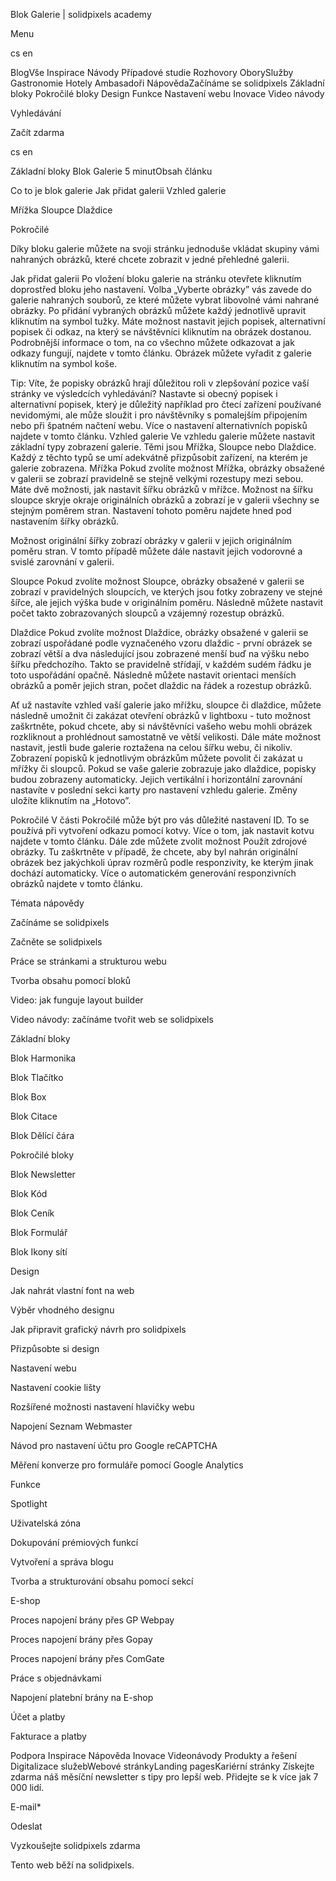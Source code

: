 <p>Blok Galerie | solidpixels academy</p>
<p>Menu</p>
<p>cs en</p>
<p>BlogVše Inspirace Návody Případové studie Rozhovory OborySlužby Gastronomie Hotely Ambasadoři NápovědaZačínáme se solidpixels Základní bloky Pokročilé bloky Design Funkce Nastavení webu Inovace Video návody</p>
<p>Vyhledávání</p>
<p>Začít zdarma</p>
<p>cs en</p>
<p>Základní bloky
Blok Galerie
5 minutObsah článku</p>
<p>Co to je blok galerie
Jak přidat galerii
Vzhled galerie</p>
<p>Mřížka
Sloupce
Dlaždice</p>
<p>Pokročilé</p>
<p>Díky bloku galerie můžete na svoji stránku jednoduše vkládat skupiny vámi nahraných obrázků, které chcete zobrazit v jedné přehledné galerii.</p>
<p>Jak přidat galerii
Po vložení bloku galerie na stránku otevřete kliknutím doprostřed bloku jeho nastavení. Volba „Vyberte obrázky” vás zavede do galerie nahraných souborů, ze které můžete vybrat libovolné vámi nahrané obrázky.
Po přidání vybraných obrázků můžete každý jednotlivě upravit kliknutím na symbol tužky. Máte možnost nastavit jejich popisek, alternativní popisek či odkaz, na který se návštěvníci kliknutím na obrázek dostanou. Podrobnější informace o tom, na co všechno můžete odkazovat a jak odkazy fungují, najdete v tomto článku. Obrázek můžete vyřadit z galerie kliknutím na symbol koše.</p>
<p>Tip: Víte, že popisky obrázků hrají důležitou roli v zlepšování pozice vaší stránky ve výsledcích vyhledávání? Nastavte si obecný popisek i alternativní popisek, který je důležitý například pro čtecí zařízení používané nevidomými, ale může sloužit i pro návštěvníky s pomalejším připojením nebo při špatném načtení webu. Více o nastavení alternativních popisků najdete v tomto článku.
Vzhled galerie
Ve vzhledu galerie můžete nastavit základní typy zobrazení galerie. Těmi jsou Mřížka, Sloupce nebo Dlaždice. Každý z těchto typů se umí adekvátně přizpůsobit zařízení, na kterém je galerie zobrazena.
Mřížka
Pokud zvolíte možnost Mřížka, obrázky obsažené v galerii se zobrazí pravidelně se stejně velkými rozestupy mezi sebou. Máte dvě možnosti, jak nastavit šířku obrázků v mřížce. Možnost na šířku sloupce skryje okraje originálních obrázků a zobrazí je v galerii všechny se stejným poměrem stran. Nastavení tohoto poměru najdete hned pod nastavením šířky obrázků.</p>
<p>Možnost originální šířky zobrazí obrázky v galerii v jejich originálním poměru stran. V tomto případě můžete dále nastavit jejich vodorovné a svislé zarovnání v galerii.</p>
<p>Sloupce
Pokud zvolíte možnost Sloupce, obrázky obsažené v galerii se zobrazí v pravidelných sloupcích, ve kterých jsou fotky zobrazeny ve stejné šířce, ale jejich výška bude v originálním poměru. Následně můžete nastavit počet takto zobrazovaných sloupců a vzájemný rozestup obrázků.</p>
<p>Dlaždice
Pokud zvolíte možnost Dlaždice, obrázky obsažené v galerii se zobrazí uspořádané podle vyznačeného vzoru dlaždic - první obrázek se zobrazí větší a dva následující jsou zobrazené menší buď na výšku nebo šířku předchozího. Takto se pravidelně střídají, v každém sudém řádku je toto uspořádání opačně. Následně můžete nastavit orientaci menších obrázků a poměr jejich stran, počet dlaždic na řádek a rozestup obrázků.</p>
<p>Ať už nastavíte vzhled vaší galerie jako mřížku, sloupce či dlaždice, můžete následně umožnit či zakázat otevření obrázků v lightboxu - tuto možnost zaškrtněte, pokud chcete, aby si návštěvníci vašeho webu mohli obrázek rozkliknout a prohlédnout samostatně ve větší velikosti. Dále máte možnost nastavit, jestli bude galerie roztažena na celou šířku webu, či nikoliv. Zobrazení popisků k jednotlivým obrázkům můžete povolit či zakázat u mřížky či sloupců. Pokud se vaše galerie zobrazuje jako dlaždice, popisky budou zobrazeny automaticky. Jejich vertikální i horizontální zarovnání nastavíte v poslední sekci karty pro nastavení vzhledu galerie. Změny uložíte kliknutím na „Hotovo”.</p>
<p>Pokročilé
V části Pokročilé může být pro vás důležité nastavení ID. To se používá při vytvoření odkazu pomocí kotvy. Více o tom, jak nastavit kotvu najdete v tomto článku. Dále zde můžete zvolit možnost Použít zdrojové obrázky. Tu zaškrtněte v případě, že chcete, aby byl nahrán originální obrázek bez jakýchkoli úprav rozměrů podle responzivity, ke kterým jinak dochází automaticky. Více o automatickém generování responzivních obrázků najdete v tomto článku.</p>
<p>Témata nápovědy</p>
<p>Začínáme se solidpixels</p>
<p>Začněte se solidpixels</p>
<p>Práce se stránkami a strukturou webu</p>
<p>Tvorba obsahu pomocí bloků</p>
<p>Video: jak funguje layout builder </p>
<p>Video návody: začínáme tvořit web se solidpixels</p>
<p>Základní bloky</p>
<p>Blok Harmonika</p>
<p>Blok Tlačítko</p>
<p>Blok Box</p>
<p>Blok Citace</p>
<p>Blok Dělící čára</p>
<p>Pokročilé bloky</p>
<p>Blok Newsletter</p>
<p>Blok Kód</p>
<p>Blok Ceník</p>
<p>Blok Formulář</p>
<p>Blok Ikony sítí</p>
<p>Design</p>
<p>Jak nahrát vlastní font na web</p>
<p>Výběr vhodného designu</p>
<p>Jak připravit grafický návrh pro solidpixels</p>
<p>Přizpůsobte si design</p>
<p>Nastavení webu</p>
<p>Nastavení cookie lišty</p>
<p>Rozšířené možnosti nastavení hlavičky webu</p>
<p>Napojení Seznam Webmaster</p>
<p>Návod pro nastavení účtu pro Google reCAPTCHA</p>
<p>Měření konverze pro formuláře pomocí Google Analytics</p>
<p>Funkce</p>
<p>Spotlight</p>
<p>Uživatelská zóna</p>
<p>Dokupování prémiových funkcí</p>
<p>Vytvoření a správa blogu</p>
<p>Tvorba a strukturování obsahu pomocí sekcí</p>
<p>E-shop</p>
<p>Proces napojení brány přes GP Webpay</p>
<p>Proces napojení brány přes Gopay</p>
<p>Proces napojení brány přes ComGate</p>
<p>Práce s objednávkami</p>
<p>Napojení platební brány na E-shop</p>
<p>Účet a platby</p>
<p>Fakturace a platby</p>
<p>Podpora
 Inspirace
Nápověda
Inovace
Videonávody
 Produkty a řešení
 Digitalizace služebWebové stránkyLanding pagesKariérní stránky Získejte zdarma náš měsíční newsletter s tipy pro lepší web. Přidejte se k více jak 7 000 lidí.</p>
<p>E-mail*</p>
<p>Odeslat</p>
<p>Vyzkoušejte solidpixels zdarma</p>
<p>Tento web běží na solidpixels.</p>